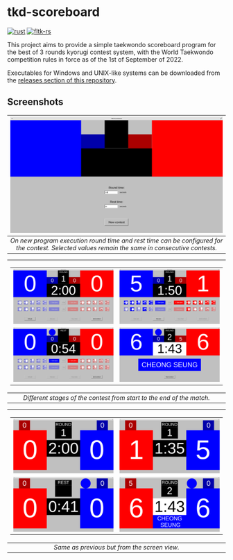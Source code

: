 # tkd-scoreboard

[![rust](https://img.shields.io/badge/rust-2021-e33c24)](https://doc.rust-lang.org/edition-guide/rust-2021/index.html)
[![fltk-rs](https://img.shields.io/badge/fltk--rs-%5E1.2-6f71b5)](https://github.com/fltk-rs/fltk-rs)

This project aims to provide a simple taekwondo scoreboard program for the best of 3 rounds kyorugi contest system, with the World Taekwondo competition rules in force as of the 1st of September of 2022.

Executables for Windows and UNIX-like systems can be downloaded from the [releases section of this repository](https://github.com/irzinfante/tkd-scoreboard/releases).

## Screenshots

| ![new-execution.png](screenshots/new-execution.png) |
|:--:|
| *On new program execution round time and rest time can be configured for the contest. Selected values remain the same in consecutive contests.* |

| <table><tbody><tr><td style="width:400px">![scoreboard-1.png](screenshots/scoreboard-1.png)</td><td style="width:400px">![scoreboard-2.png](screenshots/scoreboard-2.png)</td></tr><tr><td style="width:400px">![scoreboard-3.png](screenshots/scoreboard-3.png)</td><td style="width:400px">![scoreboard-4.png](screenshots/scoreboard-4.png)</td></tr></tbody></table> |
|:--:|
| *Different stages of the contest from start to the end of the match.* |

| <table><tbody><tr><td style="width:400px">![screen-1.png](screenshots/screen-1.png)</td><td style="width:400px">![screen-2.png](screenshots/screen-2.png)</td></tr><tr><td style="width:400px">![screen-3.png](screenshots/screen-3.png)</td><td style="width:400px">![screen-4.png](screenshots/screen-4.png)</td></tr></tbody></table> |
|:--:|
| *Same as previous but from the screen view.* |